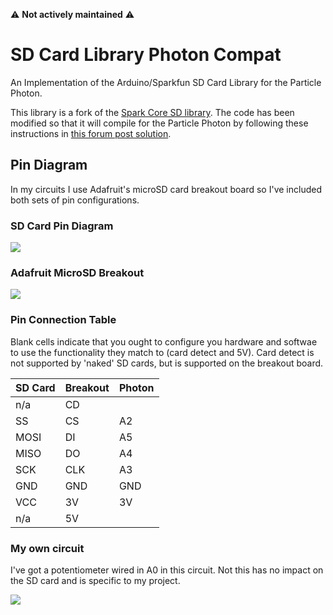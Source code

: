 ⚠️ **Not actively maintained** ⚠️

SD Card Library Photon Compat
===

An Implementation of the Arduino/Sparkfun SD Card Library for the Particle Photon.

This library is a fork of the [Spark Core SD library](https://github.com/mumblepins/sd-card-library). The code has been modified so that it will compile for the Particle Photon by following these instructions in [this forum post solution](https://community.particle.io/t/photon-and-sd-card-library-error/14707).

## Pin Diagram

In my circuits I use Adafruit's microSD card breakout board so I've included both sets of pin configurations.

### SD Card Pin Diagram

![](http://i.imgur.com/G78juSt.png)

### Adafruit MicroSD Breakout

![](http://i.imgur.com/No8R6UP.jpg)

### Pin Connection Table

Blank cells indicate that you ought to configure you hardware and softwae to use the functionality they match to (card detect and 5V). Card detect is not supported by 'naked' SD cards, but is supported on the breakout board.

| SD Card | Breakout  | Photon  |
|---      |---        |---      |
| n/a     | CD        |         |
| SS      | CS        | A2      |
| MOSI    | DI        | A5      |
| MISO    | DO        | A4      |
| SCK     | CLK       | A3      |
| GND     | GND       | GND     |
| VCC     | 3V        | 3V      |
| n/a     | 5V        |         |

### My own circuit

I've got a potentiometer wired in A0 in this circuit. Not this has no impact on the SD card and is specific to my project.

![](http://i.imgur.com/eJ8RQj7.jpg)
